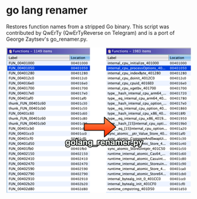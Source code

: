 # go lang renamer

Restores function names from a stripped Go binary. This script was contributed by QwErTy (QwErTyReverse on Telegram) and is a port of George Zaytsev's go_renamer.py.

![Example result: Function names restored by golang_renamer.py](./img/golang_renamer.png)
